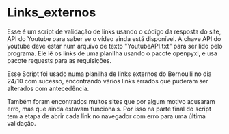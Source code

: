 # Links_externos

Esse é um script de validação de links usando o código da resposta do site, API do Youtube para saber se o vídeo ainda está disponível.
A chave API do youtube deve estar num arquivo de texto "YoutubeAPI.txt" para ser lido pelo programa.
Ele lê os links de uma planilha usando o pacote openpyxl, e usa pacote requests para as requisições.

Esse Script foi usado numa planilha de links externos do Bernoulli no dia 24/10 com sucesso, encontrando vários links errados que puderam ser alterados com antecedência.

Também foram encontrados muitos sites que por algum motivo acusaram erro, mas que ainda estavam funcionais. Por isso na parte final do script tem a etapa de abrir cada link no navegador com erro para uma última validação.
